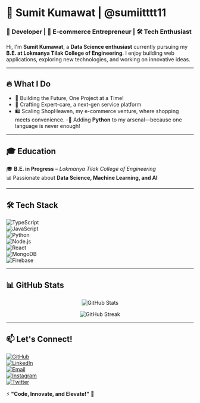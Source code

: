 # 🌟 Sumit Kumawat | @sumiitttt11  
### 🚀 Developer | 🛒 E-commerce Entrepreneur | 🛠️ Tech Enthusiast  

Hi, I'm **Sumit Kumawat**, a **Data Science enthusiast** currently pursuing my **B.E. at Lokmanya Tilak College of Engineering**. I enjoy building web applications, exploring new technologies, and working on innovative ideas.  

---

## 🔥 What I Do  
- 🚀 Building the Future, One Project at a Time!
- 🔧 Crafting Expert-care, a next-gen service platform
- 🛍️ Scaling ShopHeaven, my e-commerce venture, where shopping meets convenience.
-🐍 Adding **Python** to my arsenal—because one language is never enough! 

---

## 🎓 Education  
🎓 **B.E. in Progress** – *Lokmanya Tilak College of Engineering*  
📊 Passionate about **Data Science, Machine Learning, and AI**  

---

## 🛠️ Tech Stack  

![TypeScript](https://img.shields.io/badge/-TypeScript-3178C6?style=flat&logo=typescript&logoColor=fff)  
![JavaScript](https://img.shields.io/badge/-JavaScript-F7DF1E?style=flat&logo=javascript&logoColor=000)  
![Python](https://img.shields.io/badge/-Python-3776AB?style=flat&logo=python&logoColor=fff)  
![Node.js](https://img.shields.io/badge/-Node.js-339933?style=flat&logo=nodedotjs&logoColor=fff)  
![React](https://img.shields.io/badge/-React-61DAFB?style=flat&logo=react&logoColor=000)  
![MongoDB](https://img.shields.io/badge/-MongoDB-47A248?style=flat&logo=mongodb&logoColor=fff)  
![Firebase](https://img.shields.io/badge/-Firebase-FFCA28?style=flat&logo=firebase&logoColor=000)  

---

## 📊 GitHub Stats  

<p align="center">
  <img src="https://github-readme-stats.vercel.app/api?username=sumiitttt11&show_icons=true&theme=tokyonight" alt="GitHub Stats" />
</p>

<p align="center">
  <img src="https://github-readme-streak-stats.herokuapp.com/?user=sumiitttt11&theme=tokyonight" alt="GitHub Streak" />
</p>

---

## 📫 Let's Connect!  

[![GitHub](https://img.shields.io/badge/GitHub-000?style=for-the-badge&logo=github&logoColor=white)](https://github.com/sumiitttt11)  
[![LinkedIn](https://img.shields.io/badge/LinkedIn-0077B5?style=for-the-badge&logo=linkedin&logoColor=white)](https://linkedin.com/in/sumiitttt11)  
[![Email](https://img.shields.io/badge/Email-D14836?style=for-the-badge&logo=gmail&logoColor=white)](mailto:kumawatsumit984@gmail.com)  
[![Instagram](https://img.shields.io/badge/Instagram-E4405F?style=for-the-badge&logo=instagram&logoColor=white)](https://www.instagram.com/sumiiitt.af)  
[![Twitter](https://img.shields.io/badge/Twitter-1DA1F2?style=for-the-badge&logo=twitter&logoColor=white)](https://twitter.com/sumiitttt11)  

⚡ **"Code, Innovate, and Elevate!"** 🚀  

```md
